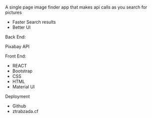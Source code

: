 A single page image finder app that makes api calls as you search for pictures

- Faster Search results
- Better UI

Back End:

Pixabay API

Front End:

- REACT
- Bootstrap
- CSS
- HTML
- Material UI

Deployment

- Github
- ztrabzada.cf
